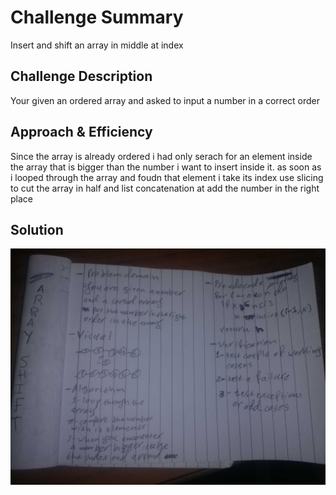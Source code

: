 # Challenge Summary
Insert and shift an array in middle at index
## Challenge Description
Your given an ordered array and asked to input a number in a correct order

## Approach & Efficiency
Since the array is already ordered i had only serach for an element inside the array that is bigger
than the number i want to insert inside it.
as soon as i looped through the array and foudn that element i take its index
use slicing to cut the array in half and  list concatenation at add the number in the right place
## Solution
![img](../../../assests/array_shift_whiteBoard.jpg)
